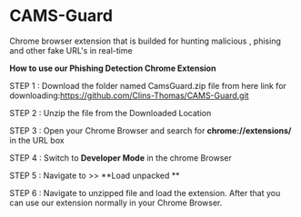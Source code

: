 # CAMS-Guard
Chrome browser extension that is builded for hunting malicious , phising and other fake URL's in real-time


**How to use our Phishing Detection Chrome Extension**

STEP 1 : Download the folder named CamsGuard.zip file from here
          link for downloading:https://github.com/Clins-Thomas/CAMS-Guard.git

STEP 2 : Unzip the file from the Downloaded Location

STEP 3 : Open your Chrome Browser and search for **chrome://extensions/** in the URL box

STEP 4 : Switch to **Developer Mode** in the chrome Browser

STEP 5 : Navigate to >> **Load unpacked **

STEP 6 : Navigate to unzipped file and load the extension. After that you can use our extension normally in your Chrome Browser.
